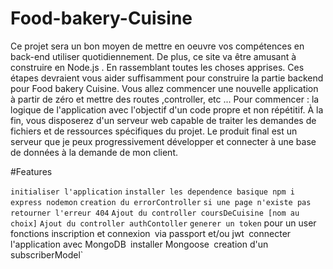 # Food-bakery-Cuisine

Ce projet sera un bon moyen de mettre en oeuvre vos compétences en back-end utiliser
quotidiennement. De plus, ce site va être amusant à construire en Node.js . En rassemblant
toutes les choses apprises. Ces étapes devraient vous aider suffisamment pour construire la
partie backend pour Food bakery Cuisine.
Vous allez commencer une nouvelle application à partir de zéro et mettre des routes ,controller,
etc ...
Pour commencer : la logique de l'application avec l'objectif d'un code propre et non répétitif.
À la fin, vous disposerez d'un serveur web capable de traiter les demandes de fichiers et de
ressources spécifiques du projet. Le produit final est un serveur que je peux progressivement
développer et connecter à une base de données à la demande de mon client.

#Features


 `initialiser l'application`
 `installer les dependence basique npm i express nodemon`
 `creation du errorController`
 `si une page n'existe pas retourner l'erreur 404`
 `Ajout du controller coursDeCuisine [nom au choix]`
 `Ajout du controller authContoller`
 `generer un token` pour un user`
 `fonctions inscription et connexion`
 `via passport et/ou jwt`
 `connecter l'application avec MongoDB`
 `installer Mongoose`
 `creation d'un subscriberModel`

